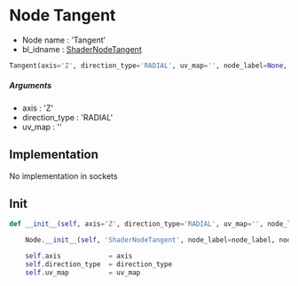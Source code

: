 # Node Tangent

- Node name : 'Tangent'
- bl_idname : [ShaderNodeTangent](https://docs.blender.org/api/current/bpy.types.ShaderNodeTangent.html)


``` python
Tangent(axis='Z', direction_type='RADIAL', uv_map='', node_label=None, node_color=None, **kwargs)
```
##### Arguments

- axis : 'Z'
- direction_type : 'RADIAL'
- uv_map : ''

## Implementation

No implementation in sockets

## Init

``` python
def __init__(self, axis='Z', direction_type='RADIAL', uv_map='', node_label=None, node_color=None, **kwargs):

    Node.__init__(self, 'ShaderNodeTangent', node_label=node_label, node_color=node_color, **kwargs)

    self.axis            = axis
    self.direction_type  = direction_type
    self.uv_map          = uv_map
```
